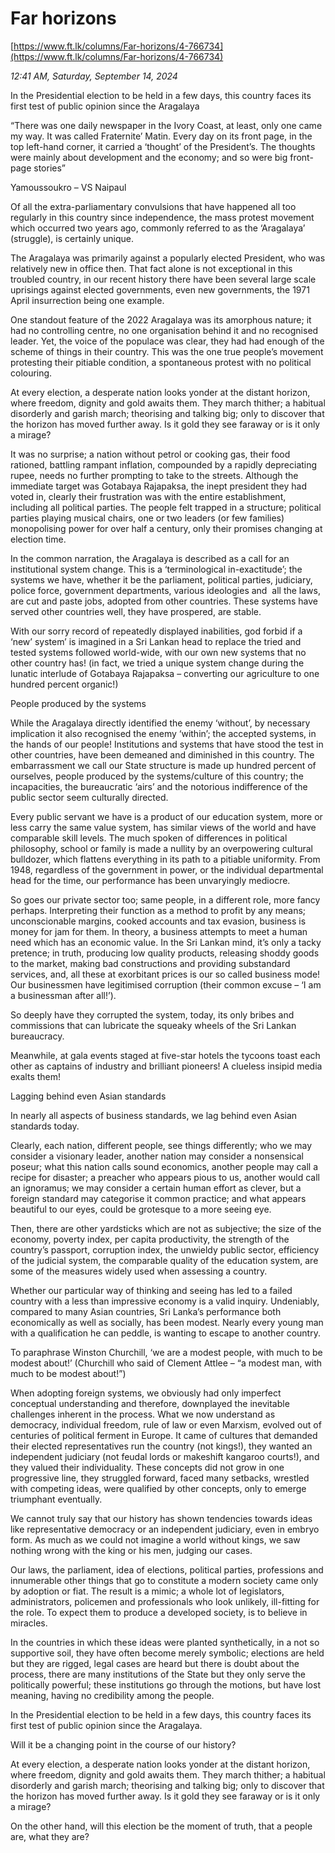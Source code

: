 # Far horizons

[https://www.ft.lk/columns/Far-horizons/4-766734](https://www.ft.lk/columns/Far-horizons/4-766734)

*12:41 AM, Saturday, September 14, 2024*

In the Presidential election to be held in a few days, this country faces its first test of public opinion since the Aragalaya

“There was one daily newspaper in the Ivory Coast, at least, only one came my way. It was called Fraternite’ Matin. Every day on its front page, in the top left-hand corner, it carried a ‘thought’ of the President’s. The thoughts were mainly about development and the economy; and so were big front-page stories”

Yamoussoukro – VS Naipaul

Of all the extra-parliamentary convulsions that have happened all too regularly in this country since independence, the mass protest movement which occurred two years ago, commonly referred to as the ‘Aragalaya’ (struggle), is certainly unique.

The Aragalaya was primarily against a popularly elected President, who was relatively new in office then. That fact alone is not exceptional in this troubled country, in our recent history there have been several large scale uprisings against elected governments, even new governments, the 1971 April insurrection being one example.

One standout feature of the 2022 Aragalaya was its amorphous nature; it had no controlling centre, no one organisation behind it and no recognised leader. Yet, the voice of the populace was clear, they had had enough of the scheme of things in their country. This was the one true people’s movement protesting their pitiable condition, a spontaneous protest with no political colouring.

At every election, a desperate nation looks yonder at the distant horizon, where freedom, dignity and gold awaits them. They march thither; a habitual disorderly and garish march; theorising and talking big; only to discover that the horizon has moved further away. Is it gold they see faraway or is it only a mirage?

It was no surprise; a nation without petrol or cooking gas, their food rationed, battling rampant inflation, compounded by a rapidly depreciating rupee, needs no further prompting to take to the streets. Although the immediate target was Gotabaya Rajapaksa, the inept president they had voted in, clearly their frustration was with the entire establishment, including all political parties. The people felt trapped in a structure; political parties playing musical chairs, one or two leaders (or few families) monopolising power for over half a century, only their promises changing at election time.

In the common narration, the Aragalaya is described as a call for an institutional system change. This is a ‘terminological in-exactitude’; the systems we have, whether it be the parliament, political parties, judiciary, police force, government departments, various ideologies and  all the laws, are cut and paste jobs, adopted from other countries. These systems have served other countries well, they have prospered, are stable.

With our sorry record of repeatedly displayed inabilities, god forbid if a ‘new’ system’ is imagined in a Sri Lankan head to replace the tried and tested systems followed world-wide, with our own new systems that no other country has! (in fact, we tried a unique system change during the lunatic interlude of Gotabaya Rajapaksa – converting our agriculture to one hundred percent organic!)

People produced by the systems

While the Aragalaya directly identified the enemy ‘without’, by necessary implication it also recognised the enemy ‘within’; the accepted systems, in the hands of our people! Institutions and systems that have stood the test in other countries, have been demeaned and diminished in this country. The embarrassment we call our State structure is made up hundred percent of ourselves, people produced by the systems/culture of this country; the incapacities, the bureaucratic ‘airs’ and the notorious indifference of the public sector seem culturally directed.

Every public servant we have is a product of our education system, more or less carry the same value system, has similar views of the world and have comparable skill levels. The much spoken of differences in political philosophy, school or family is made a nullity by an overpowering cultural bulldozer, which flattens everything in its path to a pitiable uniformity. From 1948, regardless of the government in power, or the individual departmental head for the time, our performance has been unvaryingly mediocre.

So goes our private sector too; same people, in a different role, more fancy perhaps. Interpreting their function as a method to profit by any means; unconscionable margins, cooked accounts and tax evasion, business is money for jam for them. In theory, a business attempts to meet a human need which has an economic value. In the Sri Lankan mind, it’s only a tacky pretence; in truth, producing low quality products, releasing shoddy goods to the market, making bad constructions and providing substandard services, and, all these at exorbitant prices is our so called business mode! Our businessmen have legitimised corruption (their common excuse – ‘I am a businessman after all!’).

So deeply have they corrupted the system, today, its only bribes and commissions that can lubricate the squeaky wheels of the Sri Lankan bureaucracy.

Meanwhile, at gala events staged at five-star hotels the tycoons toast each other as captains of industry and brilliant pioneers! A clueless insipid media exalts them!

Lagging behind even Asian standards

In nearly all aspects of business standards, we lag behind even Asian standards today.

Clearly, each nation, different people, see things differently; who we may consider a visionary leader, another nation may consider a nonsensical poseur; what this nation calls sound economics, another people may call a recipe for disaster; a preacher who appears pious to us, another would call an ignoramus; we may consider a certain human effort as clever, but a foreign standard may categorise it common practice; and what appears beautiful to our eyes, could be grotesque to a more seeing eye.

Then, there are other yardsticks which are not as subjective; the size of the economy, poverty index, per capita productivity, the strength of the country’s passport, corruption index, the unwieldy public sector, efficiency of the judicial system, the comparable quality of the education system, are some of the measures widely used when assessing a country.

Whether our particular way of thinking and seeing has led to a failed country with a less than impressive economy is a valid inquiry. Undeniably, compared to many Asian countries, Sri Lanka’s performance both economically as well as socially, has been modest. Nearly every young man with a qualification he can peddle, is wanting to escape to another country.

To paraphrase Winston Churchill, ‘we are a modest people, with much to be modest about!’ (Churchill who said of Clement Attlee – “a modest man, with much to be modest about!”)

When adopting foreign systems, we obviously had only imperfect conceptual understanding and therefore, downplayed the inevitable challenges inherent in the process. What we now understand as democracy, individual freedom, rule of law or even Marxism, evolved out of centuries of political ferment in Europe. It came of cultures that demanded their elected representatives run the country (not kings!), they wanted an independent judiciary (not feudal lords or makeshift kangaroo courts!), and they valued their individuality. These concepts did not grow in one progressive line, they struggled forward, faced many setbacks, wrestled with competing ideas, were qualified by other concepts, only to emerge triumphant eventually.

We cannot truly say that our history has shown tendencies towards ideas like representative democracy or an independent judiciary, even in embryo form. As much as we could not imagine a world without kings, we saw nothing wrong with the king or his men, judging our cases.

Our laws, the parliament, idea of elections, political parties, professions and innumerable other things that go to constitute a modern society came only by adoption or fiat. The result is a mimic; a whole lot of legislators, administrators, policemen and professionals who look unlikely, ill-fitting for the role. To expect them to produce a developed society, is to believe in miracles.

In the countries in which these ideas were planted synthetically, in a not so supportive soil, they have often become merely symbolic; elections are held but they are rigged, legal cases are heard but there is doubt about the process, there are many institutions of the State but they only serve the politically powerful; these institutions go through the motions, but have lost meaning, having no credibility among the people.

In the Presidential election to be held in a few days, this country faces its first test of public opinion since the Aragalaya.

Will it be a changing point in the course of our history?

At every election, a desperate nation looks yonder at the distant horizon, where freedom, dignity and gold awaits them. They march thither; a habitual disorderly and garish march; theorising and talking big; only to discover that the horizon has moved further away. Is it gold they see faraway or is it only a mirage?

On the other hand, will this election be the moment of truth, that a people are, what they are?

